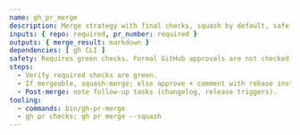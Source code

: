 ```yaml
---
name: gh_pr_merge
description: Merge strategy with final checks, squash by default, safe fallbacks.
inputs: { repo: required, pr_number: required }
outputs: { merge_result: markdown }
dependencies: [ gh CLI ]
safety: Requires green checks. Formal GitHub approvals are not checked - agent's own review drives merge decision.
steps:
  - Verify required checks are green.
  - If mergeable, squash-merge; else approve + comment with rebase instructions.
  - Post-merge: note follow-up tasks (changelog, release triggers).
tooling:
  - commands: bin/gh-pr-merge
  - gh pr checks; gh pr merge --squash
---
```

